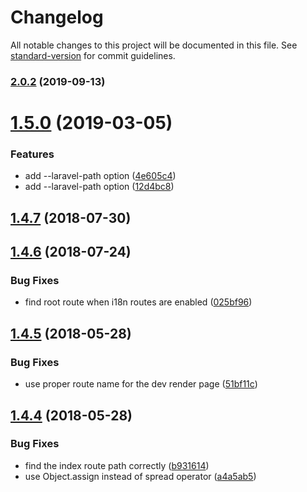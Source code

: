# Changelog

All notable changes to this project will be documented in this file. See [standard-version](https://github.com/conventional-changelog/standard-version) for commit guidelines.

### [2.0.2](https://github.com/skyrpex/laravel-nuxt-js/compare/v2.0.1...v2.0.2) (2019-09-13)

<a name="1.5.0"></a>
# [1.5.0](https://github.com/skyrpex/laravel-nuxt-js/compare/v1.4.7...v1.5.0) (2019-03-05)


### Features

* add --laravel-path option ([4e605c4](https://github.com/skyrpex/laravel-nuxt-js/commit/4e605c4))
* add --laravel-path option ([12d4bc8](https://github.com/skyrpex/laravel-nuxt-js/commit/12d4bc8))



<a name="1.4.7"></a>
## [1.4.7](https://github.com/skyrpex/laravel-nuxt-js/compare/v1.4.6...v1.4.7) (2018-07-30)



<a name="1.4.6"></a>
## [1.4.6](https://github.com/skyrpex/laravel-nuxt-js/compare/v1.4.5...v1.4.6) (2018-07-24)


### Bug Fixes

* find root route when i18n routes are enabled ([025bf96](https://github.com/skyrpex/laravel-nuxt-js/commit/025bf96))



<a name="1.4.5"></a>
## [1.4.5](https://github.com/skyrpex/laravel-nuxt-js/compare/v1.4.4...v1.4.5) (2018-05-28)


### Bug Fixes

* use proper route name for the dev render page ([51bf11c](https://github.com/skyrpex/laravel-nuxt-js/commit/51bf11c))



<a name="1.4.4"></a>
## [1.4.4](https://github.com/skyrpex/laravel-nuxt-js/compare/v1.4.3...v1.4.4) (2018-05-28)


### Bug Fixes

* find the index route path correctly ([b931614](https://github.com/skyrpex/laravel-nuxt-js/commit/b931614))
* use Object.assign instead of spread operator ([a4a5ab5](https://github.com/skyrpex/laravel-nuxt-js/commit/a4a5ab5))
